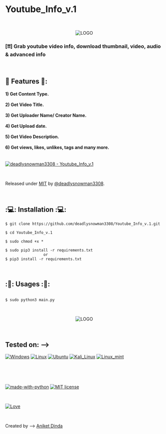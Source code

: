 # Youtube_Info_v.1

<br>
<p align="center">
  <img src="https://rawcdn.githack.com/deadlysnowman3308/Youtube_Info_v.1/3e52cbf06b1b4ba1a7ed9f9c7a22a4165a8c4765/screenshots/1.PNG" alt="LOGO"/>
  
  
  ###   [❗❗] Grab youtube video info, download thumbnail, video, audio & advanced info
</p>

<br>

## 🚩 Features 🚩:
<h4>
1) Get Content Type. <br><br>
2) Get Video Title. <br><br>
3) Get Uploader Name/ Creator Name. <br><br>
4) Get Upload date. <br><br>
5) Get Video Description. <br><br>
6) Get views, likes, unlikes, tags and many more. <br><br>
</h4>

[![deadlysnowman3308 - Youtube_Info_v.1](https://img.shields.io/static/v1?label=deadlysnowman3308&message=Youtube_Info_v.1&color=red&logo=github)](https://github.com/deadlysnowman3308/Youtube_Info_v.1)

<br>



Released under [MIT](/LICENSE) by [@deadlysnowman3308](https://github.com/deadlysnowman3308).

<br>

## :💻: Installation :💻:

```
$ git clone https://github.com/deadlysnowman3308/Youtube_Info_v.1.git

$ cd Youtube_Info_v.1

$ sudo chmod +x *

$ sudo pip3 install -r requirements.txt
                 or
$ pip3 install -r requirements.txt

```
<br>

## :🏹: Usages :🏹:

```

$ sudo python3 main.py

```
<br>
<p align="center">
  <img src="https://rawcdn.githack.com/deadlysnowman3308/Youtube_Info_v.1/70374ce0f3fb86de0befcb141bb7634d8d6ca7fb/screenshots/2.PNG" alt="LOGO"/>
</p>

<br>


## Tested on: -->
[![Windows](https://img.shields.io/badge/Windows-0078D6?style=for-the-badge&logo=windows&logoColor=white)](https://www.microsoft.com/en-in/software-download/windows10)
[![Linux](https://img.shields.io/badge/Linux-FCC624?style=for-the-badge&logo=linux&logoColor=black)](https://www.linux.org/)
[![Ubuntu](https://img.shields.io/badge/Ubuntu-E95420?style=for-the-badge&logo=ubuntu&logoColor=white)](https://ubuntu.com/)
[![Kali_Linux](https://img.shields.io/badge/Kali_Linux-557C94?style=for-the-badge&logo=kali-linux&logoColor=white)](https://www.kali.org/)
[![Linux_mint](https://img.shields.io/badge/Linux_Mint-87CF3E?style=for-the-badge&logo=linux-mint&logoColor=white)](https://linuxmint.com/)

<br>
<br>
<br>


[![made-with-python](https://img.shields.io/badge/Made%20with-Python-1f425f.svg)](https://www.python.org/)
[![MIT license](https://img.shields.io/badge/License-MIT-blue.svg)](https://lbesson.mit-license.org/)


<br>

[![Love](http://ForTheBadge.com/images/badges/built-with-love.svg)](https://hackingvila.wordpress.com/)
<br>

</br>

Created by -->   [Aniket Dinda](https://hackingvila.wordpress.com/)

